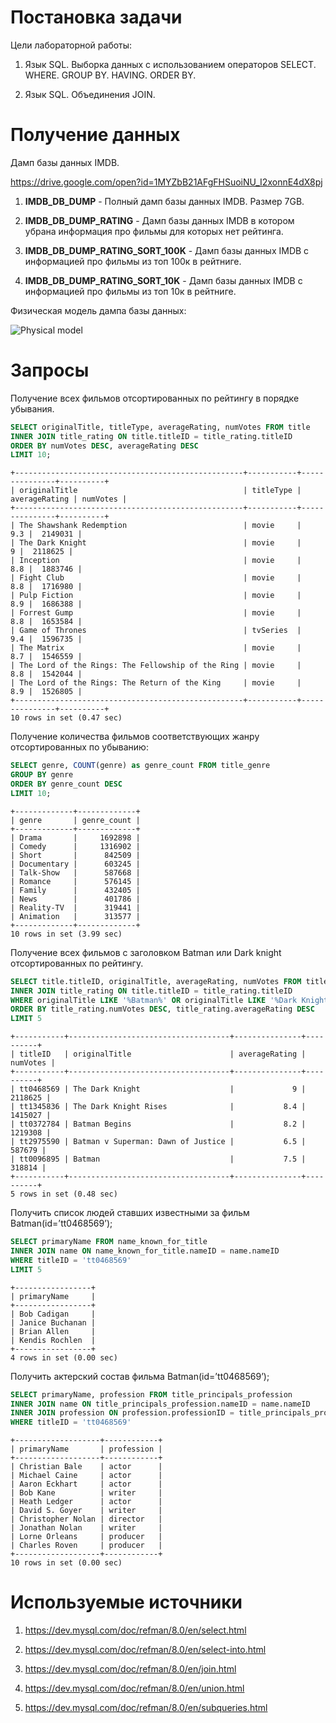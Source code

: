 # Постановка задачи

Цели лабораторной работы:

1.  Язык SQL. Выборка данных с использованием операторов SELECT. WHERE.
    GROUP BY. HAVING. ORDER BY.

2.  Язык SQL. Объединения JOIN.

# Получение данных

Дамп базы данных IMDB.

https://drive.google.com/open?id=1MYZbB21AFgFHSuoiNU_I2xonnE4dX8pj

1.  **IMDB\_DB\_DUMP** - Полный дамп базы данных IMDB. Размер 7GB.

2.  **IMDB\_DB\_DUMP\_RATING** - Дамп базы данных IMDB в котором убрана
    информация про фильмы для которых нет рейтинга.

3.  **IMDB\_DB\_DUMP\_RATING\_SORT\_100K** - Дамп базы данных IMDB c
    информацией про фильмы из топ 100к в рейтниге.

4.  **IMDB\_DB\_DUMP\_RATING\_SORT\_10K** - Дамп базы данных IMDB c
    информацией про фильмы из топ 10к в рейтниге.

Физическая модель дампа базы данных:

![Physical
model<span label="fig:Physical model"></span>](images/Lab3/IMDB_DB_Model.jpg)

# Запросы

Получение всех фильмов отсортированных по рейтингу в порядке убывания.

``` sql
SELECT originalTitle, titleType, averageRating, numVotes FROM title
INNER JOIN title_rating ON title.titleID = title_rating.titleID
ORDER BY numVotes DESC, averageRating DESC
LIMIT 10;
```

    +---------------------------------------------------+-----------+---------------+----------+
    | originalTitle                                     | titleType | averageRating | numVotes |
    +---------------------------------------------------+-----------+---------------+----------+
    | The Shawshank Redemption                          | movie     |           9.3 |  2149031 |
    | The Dark Knight                                   | movie     |             9 |  2118625 |
    | Inception                                         | movie     |           8.8 |  1883746 |
    | Fight Club                                        | movie     |           8.8 |  1716980 |
    | Pulp Fiction                                      | movie     |           8.9 |  1686388 |
    | Forrest Gump                                      | movie     |           8.8 |  1653584 |
    | Game of Thrones                                   | tvSeries  |           9.4 |  1596735 |
    | The Matrix                                        | movie     |           8.7 |  1546559 |
    | The Lord of the Rings: The Fellowship of the Ring | movie     |           8.8 |  1542044 |
    | The Lord of the Rings: The Return of the King     | movie     |           8.9 |  1526805 |
    +---------------------------------------------------+-----------+---------------+----------+
    10 rows in set (0.47 sec)

Получение количества фильмов соответствующих жанру отсортированных по
убыванию:

``` sql
SELECT genre, COUNT(genre) as genre_count FROM title_genre
GROUP BY genre
ORDER BY genre_count DESC
LIMIT 10;
```

    +-------------+-------------+
    | genre       | genre_count |
    +-------------+-------------+
    | Drama       |     1692898 |
    | Comedy      |     1316902 |
    | Short       |      842509 |
    | Documentary |      603245 |
    | Talk-Show   |      587668 |
    | Romance     |      576145 |
    | Family      |      432405 |
    | News        |      401786 |
    | Reality-TV  |      319441 |
    | Animation   |      313577 |
    +-------------+-------------+
    10 rows in set (3.99 sec)

Получение всех фильмов с заголовком Batman или Dark knight
отсортированных по рейтингу.

``` sql
SELECT title.titleID, originalTitle, averageRating, numVotes FROM title
INNER JOIN title_rating ON title.titleID = title_rating.titleID
WHERE originalTitle LIKE '%Batman%' OR originalTitle LIKE '%Dark Knight%' AND titleType = 'movie'
ORDER BY title_rating.numVotes DESC, title_rating.averageRating DESC
LIMIT 5
```

    +-----------+------------------------------------+---------------+----------+
    | titleID   | originalTitle                      | averageRating | numVotes |
    +-----------+------------------------------------+---------------+----------+
    | tt0468569 | The Dark Knight                    |             9 |  2118625 |
    | tt1345836 | The Dark Knight Rises              |           8.4 |  1415027 |
    | tt0372784 | Batman Begins                      |           8.2 |  1219308 |
    | tt2975590 | Batman v Superman: Dawn of Justice |           6.5 |   587679 |
    | tt0096895 | Batman                             |           7.5 |   318814 |
    +-----------+------------------------------------+---------------+----------+
    5 rows in set (0.48 sec)

Получить список людей ставших известными за фильм
Batman(id=’tt0468569’);

``` sql
SELECT primaryName FROM name_known_for_title 
INNER JOIN name ON name_known_for_title.nameID = name.nameID
WHERE titleID = 'tt0468569'
LIMIT 5
```

    +-----------------+
    | primaryName     |
    +-----------------+
    | Bob Cadigan     |
    | Janice Buchanan |
    | Brian Allen     |
    | Kendis Rochlen  |
    +-----------------+
    4 rows in set (0.00 sec)

Получить актерский состав фильма Batman(id=’tt0468569’);

``` sql
SELECT primaryName, profession FROM title_principals_profession
INNER JOIN name ON title_principals_profession.nameID = name.nameID
INNER JOIN profession ON profession.professionID = title_principals_profession.professionID
WHERE titleID = 'tt0468569'
```

    +-------------------+------------+
    | primaryName       | profession |
    +-------------------+------------+
    | Christian Bale    | actor      |
    | Michael Caine     | actor      |
    | Aaron Eckhart     | actor      |
    | Bob Kane          | writer     |
    | Heath Ledger      | actor      |
    | David S. Goyer    | writer     |
    | Christopher Nolan | director   |
    | Jonathan Nolan    | writer     |
    | Lorne Orleans     | producer   |
    | Charles Roven     | producer   |
    +-------------------+------------+
    10 rows in set (0.00 sec)

# Используемые источники

1.  https://dev.mysql.com/doc/refman/8.0/en/select.html

2.  https://dev.mysql.com/doc/refman/8.0/en/select-into.html

3.  https://dev.mysql.com/doc/refman/8.0/en/join.html

4.  https://dev.mysql.com/doc/refman/8.0/en/union.html

5.  https://dev.mysql.com/doc/refman/8.0/en/subqueries.html

